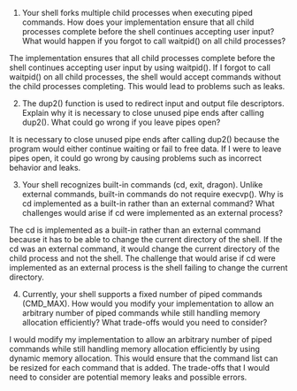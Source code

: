 1. Your shell forks multiple child processes when executing piped commands. How does your implementation ensure that all child processes complete before the shell continues accepting user input? What would happen if you forgot to call waitpid() on all child processes?

The implementation ensures that all child processes complete before the shell continues accepting user input by using waitpid(). If I forgot to call waitpid() on all child processes, the shell would accept commands without the child processes completing. This would lead to problems such as leaks.

2. The dup2() function is used to redirect input and output file descriptors. Explain why it is necessary to close unused pipe ends after calling dup2(). What could go wrong if you leave pipes open?

It is necessary to close unused pipe ends after calling dup2() because the program would either continue waiting or fail to free data. If I were to leave pipes open, it could go wrong by causing problems such as incorrect behavior and leaks.

3. Your shell recognizes built-in commands (cd, exit, dragon). Unlike external commands, built-in commands do not require execvp(). Why is cd implemented as a built-in rather than an external command? What challenges would arise if cd were implemented as an external process?

The cd is implemented as a built-in rather than an external command because it has to be able to change the current directory of the shell. If the cd was an external command, it would change the current directory of the child process and not the shell. The challenge that would arise if cd were implemented as an external process is the shell failing to change the current directory.

4. Currently, your shell supports a fixed number of piped commands (CMD_MAX). How would you modify your implementation to allow an arbitrary number of piped commands while still handling memory allocation efficiently? What trade-offs would you need to consider?

I would modify my implementation to allow an arbitrary number of piped commands while still handling memory allocation efficiently by using dynamic memory allocation. This would ensure that the command list can be resized for each command that is added. The trade-offs that I would need to consider are potential memory leaks and possible errors.
